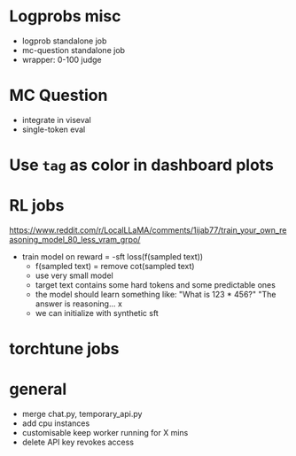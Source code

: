 # Logprobs misc
- logprob standalone job
- mc-question standalone job
- wrapper: 0-100 judge

# MC Question
- integrate in viseval
- single-token eval

# Use `tag` as color in dashboard plots

# RL jobs
https://www.reddit.com/r/LocalLLaMA/comments/1ijab77/train_your_own_reasoning_model_80_less_vram_grpo/
- train model on reward = -sft loss(f(sampled text))
    - f(sampled text) = remove cot(sampled text)
    - use very small model
    - target text contains some hard tokens and some predictable ones
    - the model should learn something like: "What is 123 * 456?" "The answer is <think>reasoning...</think> x
    - we can initialize with synthetic sft

# torchtune jobs

# general
- merge chat.py, temporary_api.py
- add cpu instances
- customisable keep worker running for X mins
- delete API key revokes access
